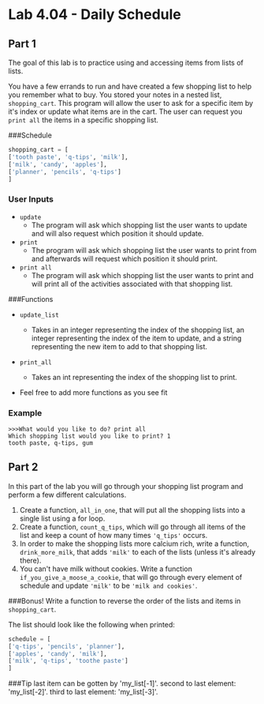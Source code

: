 # Lab 4.04 - Daily Schedule

## Part 1
The goal of this lab is to practice using and accessing items from lists of lists. 

You have a few errands to run and have created a few shopping list to help you remember what to buy. You stored your notes in a nested list, `shopping_cart`. 
This program will allow the user to ask for a specific item by it's index or update what items are in the cart. The user can request you `print all` the items in a specific shopping list.

###Schedule 

```python
shopping_cart = [
['tooth paste', 'q-tips', 'milk'],
['milk', 'candy', 'apples'],
['planner', 'pencils', 'q-tips']
]
```

### User Inputs
* `update`
	* The program will ask which shopping list the user wants to update and will also request which position it should update.
* `print` 
	*  The program will ask which shopping list the user wants to print from and afterwards will request which position it should print.
* `print all`
	* The program will ask which shopping list the user wants to print and will print all of the activities associated with that shopping list. 	
	
###Functions
* `update_list`
    * Takes in an integer representing the index of the shopping list, an integer representing the index of the item to update, and a string representing the new item to add to that shopping list.
* `print_all`
    * Takes an int representing the index of the shopping list to print.


* Feel free to add more functions as you see fit

### Example

```
>>>What would you like to do? print all
Which shopping list would you like to print? 1
tooth paste, q-tips, gum
```

## Part 2 

In this part of the lab you will go through your shopping list program and perform a few different calculations. 

1. Create a function, `all_in_one`, that will put all the shopping lists into a single list using a for loop. 
2. Create a function, `count_q_tips`, which will go through all items of the list and keep a count of how many times `'q_tips'` occurs. 
3. In order to make the shopping lists more calcium rich, write a function, `drink_more_milk`, that adds `'milk'` to each of the lists (unless it's already there). 
4. You can't have milk without cookies. Write a function `if_you_give_a_moose_a_cookie`, that will go through every element of schedule and update `'milk'` to be `'milk and cookies'`.

###Bonus! 
Write a function to reverse the order of the lists and items in `shopping_cart`. 

The list should look like the following when printed: 

```python
schedule = [
['q-tips', 'pencils', 'planner'],
['apples', 'candy', 'milk'],
['milk', 'q-tips', 'toothe paste']
]
```

###Tip
last item can be gotten by 'my_list[-1]'.
second to last element: 'my_list[-2]'.
third to last element: 'my_list[-3]'.
